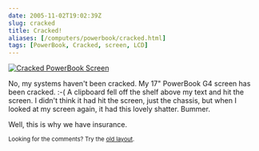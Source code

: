 ```yaml
--- 
date: 2005-11-02T19:02:39Z
slug: cracked
title: Cracked!
aliases: [/computers/powerbook/cracked.html]
tags: [PowerBook, Cracked, screen, LCD]
---
```


<a href="https://www.flickr.com/photos/theory/3592158403/" title="Cracked PowerBook Screen"><img src="https://farm4.static.flickr.com/3599/3592158403_8cf35b0b84.jpg" alt="Cracked PowerBook Screen" /></a>

<p>No, my systems haven't been cracked. My 17&quot; PowerBook G4 screen has been cracked. :-(  A clipboard fell off the shelf above my text and hit the screen. I didn't think it had hit the screen, just the chassis, but when I looked at my screen again, it had this lovely shatter. Bummer.</p>

<p>Well, this is why we have insurance.</p>

<p class="past"><small>Looking for the comments? Try the <a rel="nofollow" href="//past.justatheory.com/computers/powerbook/cracked.html">old layout</a>.</small></p>

